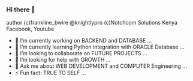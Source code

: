 ### Hi there 👋

author (c)frankline_bwire
@knightlypro 
(c)Notchcom Solutions Kenya 
Facebook, Youtube
- 🔭 I’m currently working on BACKEND and DATABASE ...
- 🌱 I’m currently learning Python integration with ORACLE Database ...
- 👯 I’m looking to collaborate on FUTURE PROJECTS ...
- 🤔 I’m looking for help with GROWTH ...
- 💬 Ask me about WEB DEVELOPMENT and COMPUTER Engineering ...
- ⚡ Fun fact: TRUE TO SELF ...

